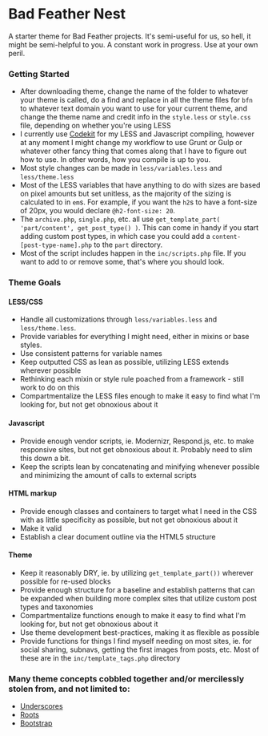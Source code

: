 # Bad Feather Nest

A starter theme for Bad Feather projects. It's semi-useful for us, so hell, it might be semi-helpful to you. A constant work in progress. Use at your own peril.

### Getting Started
* After downloading theme, change the name of the folder to whatever your theme is called, do a find and replace in all the theme files for `bfn` to whatever text domain you want to use for your current theme, and change the theme name and credit info in the `style.less` or `style.css` file, depending on whether you're using LESS
* I currently use [Codekit](https://incident57.com/codekit/) for my LESS and Javascript compiling, however at any moment I might change my workflow to use Grunt or Gulp or whatever other fancy thing that comes along that I have to figure out how to use. In other words, how you compile is up to you.
* Most style changes can be made in `less/variables.less` and `less/theme.less`
* Most of the LESS variables that have anything to do with sizes are based on pixel amounts but set unitless, as the majority of the sizing is calculated to in `em`s. For example, if you want the `h2`s to have a font-size of 20px, you would declare `@h2-font-size: 20`.
* The `archive.php`, `single.php`, etc. all use `get_template_part( 'part/content', get_post_type() )`. This can come in handy if you start adding custom post types, in which case you could add a `content-[post-type-name].php` to the `part` directory.
* Most of the script includes happen in the `inc/scripts.php` file. If you want to add to or remove some, that's where you should look.

### Theme Goals
#### LESS/CSS
* Handle all customizations through `less/variables.less` and `less/theme.less`.
* Provide variables for everything I might need, either in mixins or base styles.
* Use consistent patterns for variable names
* Keep outputted CSS as lean as possible, utilizing LESS extends wherever possible
* Rethinking each mixin or style rule poached from a framework - still work to do on this
* Compartmentalize the LESS files enough to make it easy to find what I'm looking for, but not get obnoxious about it

#### Javascript
* Provide enough vendor scripts, ie. Modernizr, Respond.js, etc. to make responsive sites, but not get obnoxious about it. Probably need to slim this down a bit.
* Keep the scripts lean by concatenating and minifying whenever possible and minimizing the amount of calls to external scripts

#### HTML markup
* Provide enough classes and containers to target what I need in the CSS with as little specificity as possible, but not get obnoxious about it
* Make it valid
* Establish a clear document outline via the HTML5 structure

#### Theme
* Keep it reasonably DRY, ie. by utilizing `get_template_part())` wherever possible for re-used blocks
* Provide enough structure for a baseline and establish patterns that can be expanded when building more complex sites that utilize custom post types and taxonomies
* Compartmentalize functions enough to make it easy to find what I'm looking for, but not get obnoxious about it
* Use theme development best-practices, making it as flexible as possible
* Provide functions for things I find myself needing on most sites, ie. for social sharing, subnavs, getting the first images from posts, etc. Most of these are in the `inc/template_tags.php` directory

### Many theme concepts cobbled together and/or mercilessly stolen from, and not limited to:
* [Underscores](http://underscores.me/)
* [Roots](http://roots.io/)
* [Bootstrap](http://getbootstrap.com)